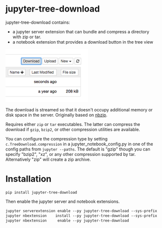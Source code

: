 # jupyter-tree-download
jupyter-tree-download contains:

 - a jupyter server extension that can bundle and compress a directory with zip or tar.
 - a notebook extension that provides a download button in the tree view

![demo](doc/notebook-button.png)

The download is streamed so that it doesn't occupy additional memory or disk
space in the server. Originally based on [nbzip](https://github.com/data-8/nbzip).

Requires either `zip` or `tar` executables. The latter can compress the
download if `gzip`, `bzip2`, or other compression utilities are available.

You can configure the compression type by setting `c.TreeDownload.compression`
in a jupyter_notebook_config.py in one of the config paths from `jupyter
--paths`. The default is "gzip" though you can specify "bzip2", "xz", or any
other compression supported by tar. Alternatively "zip" will create a zip
archive.

# Installation

```
pip install jupyter-tree-download
```

Then enable the jupyter server and notebook extensions.

```
jupyter serverextension enable --py jupyter-tree-download --sys-prefix
jupyter nbextension    install --py jupyter-tree-download --sys-prefix
jupyter nbextension     enable --py jupyter-tree-download
```
